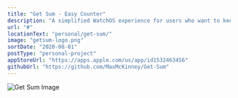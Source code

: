 ```yaml
---
title: "Get Sum - Easy Counter"
description: "A simplified WatchOS experience for users who want to keep track of a variety of categorized values with a simple counter."
url: "#"
locationText: "personal/get-sum/"
image: "getsum-logo.png"
sortDate: "2020-08-01"
postType: "personal-project"
appStoreUrl: "https://apps.apple.com/us/app/id1532463456"
githubUrl: "https://github.com/MaxMcKinney/Get-Sum"
---
```


![Get Sum Image](getsum-example-image.png)